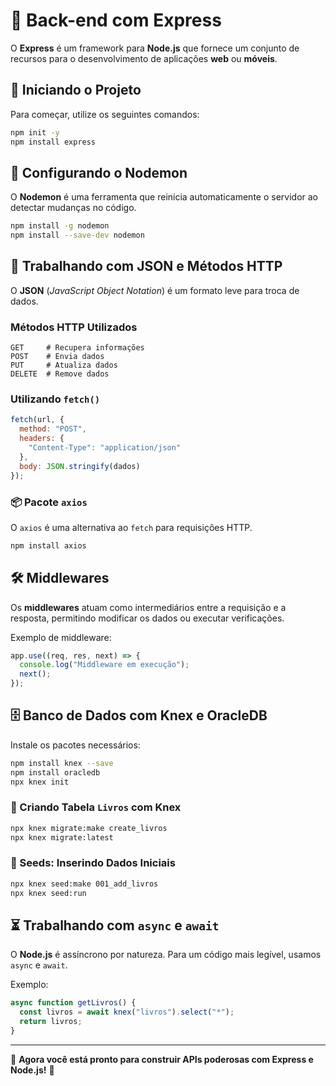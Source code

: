 # 📌 Back-end com Express

O **Express** é um framework para **Node.js** que fornece um conjunto de recursos para o desenvolvimento de aplicações **web** ou **móveis**.

## 🚀 Iniciando o Projeto

Para começar, utilize os seguintes comandos:

```bash
npm init -y
npm install express
```

## 🔄 Configurando o Nodemon

O **Nodemon** é uma ferramenta que reinicia automaticamente o servidor ao detectar mudanças no código.

```bash
npm install -g nodemon
npm install --save-dev nodemon
```

## 📡 Trabalhando com JSON e Métodos HTTP

O **JSON** (_JavaScript Object Notation_) é um formato leve para troca de dados.

### Métodos HTTP Utilizados

```http
GET     # Recupera informações
POST    # Envia dados
PUT     # Atualiza dados
DELETE  # Remove dados
```

### Utilizando `fetch()`

```js
fetch(url, {
  method: "POST",
  headers: {
    "Content-Type": "application/json"
  },
  body: JSON.stringify(dados)
});
```

### 📦 Pacote `axios`

O `axios` é uma alternativa ao `fetch` para requisições HTTP.

```bash
npm install axios
```

## 🛠 Middlewares

Os **middlewares** atuam como intermediários entre a requisição e a resposta, permitindo modificar os dados ou executar verificações.

Exemplo de middleware:

```js
app.use((req, res, next) => {
  console.log("Middleware em execução");
  next();
});
```

## 🗄 Banco de Dados com Knex e OracleDB

Instale os pacotes necessários:

```bash
npm install knex --save
npm install oracledb
npx knex init
```

### 📌 Criando Tabela `Livros` com Knex

```bash
npx knex migrate:make create_livros
npx knex migrate:latest
```

### 🌱 Seeds: Inserindo Dados Iniciais

```bash
npx knex seed:make 001_add_livros
npx knex seed:run
```

## ⏳ Trabalhando com `async` e `await`

O **Node.js** é assíncrono por natureza. Para um código mais legível, usamos `async` e `await`.

Exemplo:

```js
async function getLivros() {
  const livros = await knex("livros").select("*");
  return livros;
}
```

---

🎯 **Agora você está pronto para construir APIs poderosas com Express e Node.js!** 🚀
